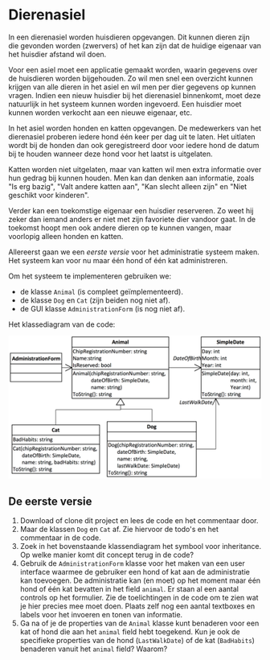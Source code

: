 # Dierenasiel

In een dierenasiel worden huisdieren opgevangen. Dit kunnen dieren zijn die
gevonden worden (zwervers) of het kan zijn dat de huidige eigenaar van het
huisdier afstand wil doen.

Voor een asiel moet een applicatie gemaakt worden, waarin gegevens over de
huisdieren worden bijgehouden. Zo wil men snel een overzicht kunnen krijgen van
alle dieren in het asiel en wil men per dier gegevens op kunnen vragen. Indien
een nieuw huisdier bij het dierenasiel binnenkomt, moet deze natuurlijk in het
systeem kunnen worden ingevoerd. Een huisdier moet kunnen worden verkocht aan
een nieuwe eigenaar, etc.

In het asiel worden honden en katten opgevangen. De medewerkers van het
dierenasiel proberen iedere hond één keer per dag uit te laten. Het uitlaten
wordt bij de honden dan ook geregistreerd door voor iedere hond de datum bij te
houden wanneer deze hond voor het laatst is uitgelaten.

Katten worden niet uitgelaten, maar van katten wil men extra informatie over
hun gedrag bij kunnen houden. Men kan dan denken aan informatie, zoals "Is erg
bazig", "Valt andere katten aan", "Kan slecht alleen zijn" en "Niet geschikt
voor kinderen".

Verder kan een toekomstige eigenaar een huisdier reserveren. Zo weet hij zeker
dan iemand anders er niet met zijn favoriete dier vandoor gaat. In de toekomst
hoopt men ook andere dieren op te kunnen vangen, maar voorlopig alleen honden
en katten.

Allereerst gaan we een *eerste versie* voor het administratie systeem maken.
Het systeem kan voor nu maar één hond of één kat administreren.

Om het systeem te implementeren gebruiken we:

 * de klasse `Animal` (is compleet geïmplementeerd).
 * de klasse `Dog` en `Cat` (zijn beiden nog niet af).
 * de GUI klasse `AdministrationForm` (is nog niet af).

Het klassediagram van de code:

![Klassendiagram Dierenasiel applicatie](class_diagram_01.png)


## De eerste versie

 1. Download of clone dit project en lees de code en het commentaar door.
 1. Maar de klassen `Dog` en `Cat` af. Zie hiervoor de todo's en het commentaar
 in de code.
 1. Zoek in het bovenstaande klassendiagram het symbool voor inheritance. Op
 welke manier komt dit concept terug in de code?
 1. Gebruik de `AdministrationForm` klasse voor het maken van een user
 interface waarmee de gebruiker een hond of kat aan de administratie kan
 toevoegen. De administratie kan (en moet) op het moment maar één hond of één
 kat bevatten in het field `animal`. Er staan al een aantal controls op het
 formulier. Zie de toelichtingen in de code om te zien wat je hier precies mee
 moet doen. Plaats zelf nog een aantal textboxes en labels voor het invoeren en
 tonen van informatie.
 1. Ga na of je de properties van de `Animal` klasse kunt benaderen voor een
 kat of hond die aan het `animal` field hebt toegekend. Kun je ook de
 specifieke properties van de hond (`LastWalkDate`) of de kat (`BadHabits`)
 benaderen vanuit het `animal` field? Waarom?


